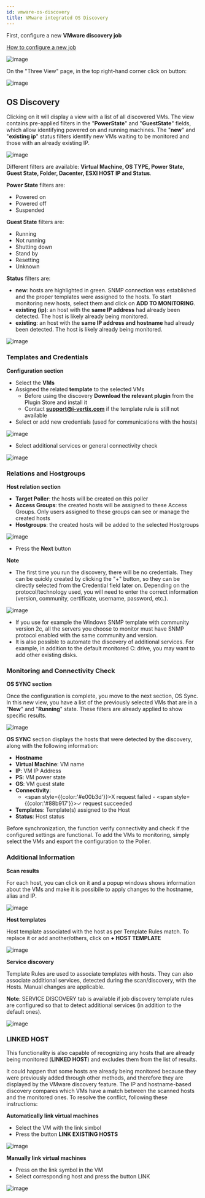 ```yaml
---
id: vmware-os-discovery
title: VMware integrated OS Discovery
---
```


First, configure a new **VMware discovery job**

[How to configure a new job](vmware-discovery.md)

![image](../../assets/discovery/vmware_scans.png)

On the "Three View" page, in the top right-hand corner click on button: 

![image](../../assets/discovery/os_discovery_button.png)

## OS Discovery

Clicking on it will display a view with a list of all discovered VMs. The view contains pre-applied filters in the "**PowerState**" and "**GuestState**" fields, which allow identifying powered on and running machines. The "**new**" and "**existing ip**" status filters identify new VMs waiting to be monitored and those with an already existing IP.

![image](../../assets/discovery/os_discovery1.png)

Different filters are available: **Virtual Machine, OS TYPE, Power State, Guest State, Folder, Dacenter, ESXI HOST IP and Status**.

**Power State** filters are:
* Powered on
* Powered off
* Suspended

**Guest State** filters are:
* Running
* Not running
* Shutting down
* Stand by
* Resetting
* Unknown

**Status** filters are:
* **new**: hosts are highlighted in green. SNMP connection was established and the proper templates were assigned to the hosts. To start monitoring new hosts, select them and click on **ADD TO MONITORING**.
* **existing (ip)**: an host with the **same IP address** had already been detected. The host is likely already being monitored.
* **existing**: an host with the **same IP address and hostname** had already been detected. The host is likely already being monitored.

![image](../../assets/discovery/os_discovery2.png) 

### Templates and Credentials
**Configuration section**

* Select the **VMs**
* Assigned the related **template** to the selected VMs
    * Before using the discovery **Download the relevant plugin** from the Plugin Store and install it
    * Contact **support@i-vertix.com**  if the template rule is still not available
* Select or add new credentials (used for communications with the hosts)

![image](../../assets/discovery/os_discovery3.png) 

* Select additional services or general connectivity check

![image](../../assets/discovery/os_discovery4.png) 

### Relations and Hostgroups
**Host relation section**

* **Target Poller**: the hosts will be created on this poller
* **Access Groups**: the created hosts will be assigned to these Access Groups. Only users assigned to these groups can see or manage the created hosts
* **Hostgroups**: the created hosts will be added to the selected Hostgroups

![image](../../assets/discovery/os_discovery5.png) 

* Press the **Next** button

**Note**
* The first time you run the discovery, there will be no credentials. They can be quickly created by clicking the "+" button, so they can be directly selected from the Credential field later on. Depending on the protocol/technology used, you will need to enter the correct information (version, community, certificate, username, password, etc.).

![image](../../assets/discovery/os_discovery6.png) 

* If you use for example the Windows SNMP template with community version 2c, all the servers you choose to monitor must have SNMP protocol enabled with the same community and version.
* It is also possible to automate the discovery of additional services. For example, in addition to the default monitored C: drive, you may want to add other existing disks.

### Monitoring and Connectivity Check
**OS SYNC section**

Once the configuration is complete, you move to the next section, OS Sync. In this new view, you have a list of the previously selected VMs that are in a "**New**" and "**Running**" state. These filters are already applied to show specific results. 

![image](../../assets/discovery/os_discovery7.png)  

**OS SYNC** section displays the hosts that were detected by the discovery, along with the following information:

* **Hostname**
* **Virtual Machine**: VM name
* **IP**: VM IP Address
* **PS**: VM power state
* **GS**: VM guest state
* **Connectivity**:
    * <span style={{color:'#e00b3d'}}>X</span> request failed         - <span style={{color:'#88b917'}}>✓</span> request succeeded
* **Templates**: Template(s) assigned to the Host
* **Status**: Host status

Before synchronization, the function verify connectivity and check if the configured settings are functional. To add the VMs to monitoring, simply select the VMs and export the configuration to the Poller.

### Additional Information
**Scan results**

For each host, you can click on it and a popup windows shows information about the VMs and make it is possibile to apply changes to the hostname, alias and IP.

![image](../../assets/discovery/os_discovery8.png)

**Host templates** 

Host template associated with the host as per Template Rules match. To replace it or add another/others, click on **+ HOST TEMPLATE**

![image](../../assets/discovery/os_discovery9.png)


**Service discovery**

Template Rules are used to associate templates with hosts. They can also associate additional services, detected during the scan/discovery, with the Hosts. Manual changes are applicable.

**Note**: SERVICE DISCOVERY tab is available if job discovery template rules are configured so that to detect additional services (in addition to the default ones). 

![image](../../assets/discovery/os_discovery10.png)

### LINKED HOST

This functionality is also capable of recognizing any hosts that are already being monitored (**LINKED HOST**) and excludes them from the list of results.

It could happen that some hosts are already being monitored because they were previously added through other methods, and therefore they are displayed by the VMware discovery feature. The IP and hostname-based discovery compares which VMs have a match between the scanned hosts and the monitored ones. To resolve the conflict, following these instructions:

**Automatically link virtual machines**
* Select the VM with the link simbol
* Press the button **LINK EXISTING HOSTS**

![image](../../assets/discovery/os_discovery12.png)

**Manually link virtual machines**
* Press on the link symbol in the VM 
* Select corresponding host and press the button LINK

![image](../../assets/discovery/os_discovery13.png)